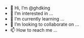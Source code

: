 - 👋 Hi, I’m @ghdking
- 👀 I’m interested in ...
- 🌱 I’m currently learning ...
- 💞️ I’m looking to collaborate on ...
- 📫 How to reach me ...

<!---
ghdking/ghdking is a ✨ special ✨ repository because its `README.md` (this file) appears on your GitHub profile.
You can click the Preview link to take a look at your changes.
--->
